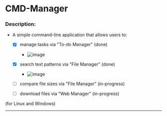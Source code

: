 # CMD-Manager

### Description: 

- A simple command-line application that allows users to:

    - [x] manage tasks via "To-do Manager" (done) 
      - ![image](https://github.com/DavidoAprendiz/Rust-in-Progress/assets/21132833/8a6ab915-1f06-413c-86f2-d3137f7ee0a1)

    - [x] search text patterns via "File Manager"  (done)
      - ![image](https://github.com/DavidoAprendiz/Rust-in-Progress/assets/21132833/0384227f-09a1-4577-b846-622fe161f81c)

    - [ ] compare file sizes via "File Manager" (in-progress)
    - [ ] download files via "Web Manager" (in-progress)


(for Linux and Windows)

---
